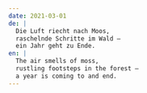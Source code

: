 ```yaml
---
date: 2021-03-01
de: |
  Die Luft riecht nach Moos,
  raschelnde Schritte im Wald –
  ein Jahr geht zu Ende.
en: |
  The air smells of moss,
  rustling footsteps in the forest –
  a year is coming to and end.
---
```

